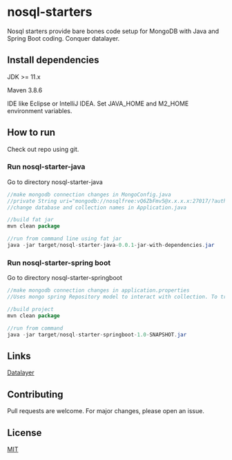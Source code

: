 # nosql-starters
Nosql starters provide bare bones code setup for MongoDB with Java and Spring Boot coding. Conquer datalayer.


## Install dependencies
JDK >= 11.x

Maven 3.8.6

IDE like Eclipse or IntelliJ IDEA. Set JAVA_HOME and M2_HOME environment variables.

## How to run

Check out repo using git.

### Run nosql-starter-java

Go to directory nosql-starter-java

``` java
//make mongodb connection changes in MongoConfig.java
//private String uri="mongodb://nosqlfree:vQ6ZbFmv5@x.x.x.x:27017/?authSource=admin";
//change database and collection names in Application.java

//build fat jar
mvn clean package

//run from command line using fat jar
java -jar target/nosql-starter-java-0.0.1-jar-with-dependencies.jar
``` 

### Run nosql-starter-spring boot

Go to directory nosql-starter-springboot

``` java
//make mongodb connection changes in application.properties
//Uses mongo spring Repository model to interact with collection. To try use provided college schema and sample data

//build project
mvn clean package

//run from command
java -jar target/nosql-starter-springboot-1.0-SNAPSHOT.jar

```

## Links
[Datalayer](https://datalayer.in/)

## Contributing
Pull requests are welcome. For major changes, please open an issue.

## License
[MIT](https://choosealicense.com/licenses/mit/)

